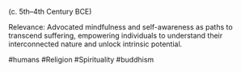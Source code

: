 (c. 5th–4th Century BCE)  

Relevance: Advocated mindfulness and self-awareness as paths to transcend suffering, empowering individuals to understand their interconnected nature and unlock intrinsic potential.

#humans
#Religion #Spirituality #buddhism 